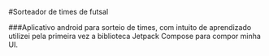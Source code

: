 #Sorteador de times de futsal

###Aplicativo android para sorteio de times, com intuito de aprendizado utilizei pela primeira vez a biblioteca Jetpack Compose para compor minha UI.
